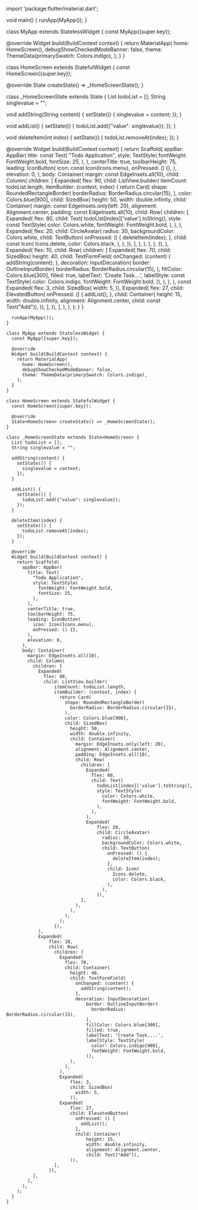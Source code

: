 
import 'package:flutter/material.dart';

void main() {
  runApp(MyApp());
}

class MyApp extends StatelessWidget {
  const MyApp({super.key});

  @override
  Widget build(BuildContext context) {
    return MaterialApp(
      home: HomeScreen(),
      debugShowCheckedModeBanner: false,
      theme: ThemeData(primarySwatch: Colors.indigo),
    );
  }
}

class HomeScreen extends StatefulWidget {
  const HomeScreen({super.key});

  @override
  State<HomeScreen> createState() => _HomeScreenState();
}

class _HomeScreenState extends State<HomeScreen> {
  List todoList = [];
  String singlevalue = "";

  void addString(String content) {
    setState(() {
      singlevalue = content;
    });
  }

  void addList() {
    setState(() {
      todoList.add({"value": singlevalue});
    });
  }

  void deleteItem(int index) {
    setState(() {
      todoList.removeAt(index);
    });
  }

  @override
  Widget build(BuildContext context) {
    return Scaffold(
      appBar: AppBar(
        title: const Text(
          "Todo Application",
          style: TextStyle(
            fontWeight: FontWeight.bold,
            fontSize: 25,
          ),
        ),
        centerTitle: true,
        toolbarHeight: 75,
        leading: IconButton(
          icon: const Icon(Icons.menu),
          onPressed: () {},
        ),
        elevation: 0,
      ),
      body: Container(
        margin: const EdgeInsets.all(10),
        child: Column(
          children: [
            Expanded(
              flex: 90,
              child: ListView.builder(
                  itemCount: todoList.length,
                  itemBuilder: (context, index) {
                    return Card(
                      shape: RoundedRectangleBorder(
                        borderRadius: BorderRadius.circular(15),
                      ),
                      color: Colors.blue[900],
                      child: SizedBox(
                        height: 50,
                        width: double.infinity,
                        child: Container(
                          margin: const EdgeInsets.only(left: 20),
                          alignment: Alignment.center,
                          padding: const EdgeInsets.all(10),
                          child: Row(
                            children: [
                              Expanded(
                                flex: 80,
                                child: Text(
                                  todoList[index]['value'].toString(),
                                  style: const TextStyle(
                                    color: Colors.white,
                                    fontWeight: FontWeight.bold,
                                  ),
                                ),
                              ),
                              Expanded(
                                  flex: 20,
                                  child: CircleAvatar(
                                    radius: 30,
                                    backgroundColor: Colors.white,
                                    child: TextButton(
                                      onPressed: () {
                                        deleteItem(index);
                                      },
                                      child: const Icon(
                                        Icons.delete,
                                        color: Colors.black,
                                      ),
                                    ),
                                  )),
                            ],
                          ),
                        ),
                      ),
                    );
                  }),
            ),
            Expanded(
                flex: 10,
                child: Row(
                  children: [
                    Expanded(
                      flex: 70,
                      child: SizedBox(
                        height: 40,
                        child: TextFormField(
                          onChanged: (content) {
                            addString(content);
                          },
                          decoration: InputDecoration(
                              border: OutlineInputBorder(
                                borderRadius: BorderRadius.circular(15),
                              ),
                              fillColor: Colors.blue[300],
                              filled: true,
                              labelText: 'Create Task....',
                              labelStyle: const TextStyle(
                                color: Colors.indigo,
                                fontWeight: FontWeight.bold,
                              )),
                        ),
                      ),
                    ),
                    const Expanded(
                        flex: 3,
                        child: SizedBox(
                          width: 5,
                        )),
                    Expanded(
                        flex: 27,
                        child: ElevatedButton(
                          onPressed: () {
                            addList();
                          },
                          child: Container(
                              height: 15,
                              width: double.infinity,
                              alignment: Alignment.center,
                              child: const Text("Add")),
                        )),
                  ],
                )),
          ],
        ),
      ),
    );
  }
}
```
  runApp(MyApp());
}

class MyApp extends StatelessWidget {
  const MyApp({super.key});

  @override
  Widget build(BuildContext context) {
    return MaterialApp(
      home: HomeScreen(),
      debugShowCheckedModeBanner: false,
      theme: ThemeData(primarySwatch: Colors.indigo),
    );
  }
}

class HomeScreen extends StatefulWidget {
  const HomeScreen({super.key});

  @override
  State<HomeScreen> createState() => _HomeScreenState();
}

class _HomeScreenState extends State<HomeScreen> {
  List todoList = [];
  String singlevalue = "";

  addString(content) {
    setState(() {
      singlevalue = content;
    });
  }

  addList() {
    setState(() {
      todoList.add({"value": singlevalue});
    });
  }

  deleteItem(index) {
    setState(() {
      todoList.removeAt(index);
    });
  }

  @override
  Widget build(BuildContext context) {
    return Scaffold(
      appBar: AppBar(
        title: Text(
          "Todo Application",
          style: TextStyle(
            fontWeight: FontWeight.bold,
            fontSize: 25,
          ),
        ),
        centerTitle: true,
        toolbarHeight: 75,
        leading: IconButton(
          icon: Icon(Icons.menu),
          onPressed: () {},
        ),
        elevation: 0,
      ),
      body: Container(
        margin: EdgeInsets.all(10),
        child: Column(
          children: [
            Expanded(
              flex: 90,
              child: ListView.builder(
                  itemCount: todoList.length,
                  itemBuilder: (context, index) {
                    return Card(
                      shape: RoundedRectangleBorder(
                        borderRadius: BorderRadius.circular(15),
                      ),
                      color: Colors.blue[900],
                      child: SizedBox(
                        height: 50,
                        width: double.infinity,
                        child: Container(
                          margin: EdgeInsets.only(left: 20),
                          alignment: Alignment.center,
                          padding: EdgeInsets.all(10),
                          child: Row(
                            children: [
                              Expanded(
                                flex: 80,
                                child: Text(
                                  todoList[index]['value'].toString(),
                                  style: TextStyle(
                                    color: Colors.white,
                                    fontWeight: FontWeight.bold,
                                  ),
                                ),
                              ),
                              Expanded(
                                  flex: 20,
                                  child: CircleAvatar(
                                    radius: 30,
                                    backgroundColor: Colors.white,
                                    child: TextButton(
                                      onPressed: () {
                                        deleteItem(index);
                                      },
                                      child: Icon(
                                        Icons.delete,
                                        color: Colors.black,
                                      ),
                                    ),
                                  )),
                            ],
                          ),
                        ),
                      ),
                    );
                  }),
            ),
            Expanded(
                flex: 10,
                child: Row(
                  children: [
                    Expanded(
                      flex: 70,
                      child: Container(
                        height: 40,
                        child: TextFormField(
                          onChanged: (content) {
                            addString(content);
                          },
                          decoration: InputDecoration(
                              border: OutlineInputBorder(
                                borderRadius: BorderRadius.circular(15),
                              ),
                              fillColor: Colors.blue[300],
                              filled: true,
                              labelText: 'Create Task....',
                              labelStyle: TextStyle(
                                color: Colors.indigo[900],
                                fontWeight: FontWeight.bold,
                              )),
                        ),
                      ),
                    ),
                    Expanded(
                        flex: 3,
                        child: SizedBox(
                          width: 5,
                        )),
                    Expanded(
                        flex: 27,
                        child: ElevatedButton(
                          onPressed: () {
                            addList();
                          },
                          child: Container(
                              height: 15,
                              width: double.infinity,
                              alignment: Alignment.center,
                              child: Text("Add")),
                        )),
                  ],
                )),
          ],
        ),
      ),
    );
  }
}
